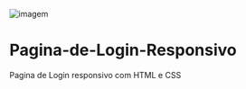 ![imagem](https://user-images.githubusercontent.com/82781818/116137936-3213c000-a6a2-11eb-8045-6d9ff3f867b1.PNG)
# Pagina-de-Login-Responsivo
Pagina de Login responsivo com HTML e CSS
